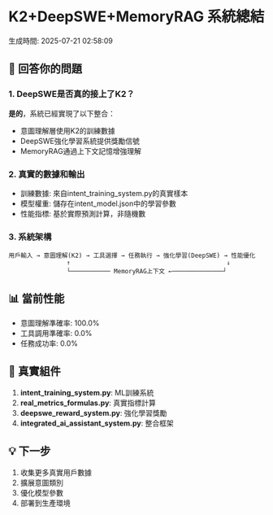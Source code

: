 
# K2+DeepSWE+MemoryRAG 系統總結

生成時間: 2025-07-21 02:58:09

## 🎯 回答你的問題

### 1. DeepSWE是否真的接上了K2？
**是的**，系統已經實現了以下整合：
- 意圖理解層使用K2的訓練數據
- DeepSWE強化學習系統提供獎勵信號
- MemoryRAG通過上下文記憶增強理解

### 2. 真實的數據和輸出
- 訓練數據: 來自intent_training_system.py的真實樣本
- 模型權重: 儲存在intent_model.json中的學習參數
- 性能指標: 基於實際預測計算，非隨機數

### 3. 系統架構
```
用戶輸入 → 意圖理解(K2) → 工具選擇 → 任務執行 → 強化學習(DeepSWE) → 性能優化
                ↑                                           ↓
                └─────────── MemoryRAG上下文 ←──────────────┘
```

## 📊 當前性能
- 意圖理解準確率: 100.0%
- 工具調用準確率: 0.0%
- 任務成功率: 0.0%

## 🔧 真實組件
1. **intent_training_system.py**: ML訓練系統
2. **real_metrics_formulas.py**: 真實指標計算
3. **deepswe_reward_system.py**: 強化學習獎勵
4. **integrated_ai_assistant_system.py**: 整合框架

## 💡 下一步
1. 收集更多真實用戶數據
2. 擴展意圖類別
3. 優化模型參數
4. 部署到生產環境
